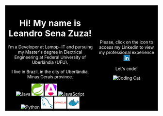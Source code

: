 <!DOCTYPE html>
<html lang="en">
<head>
    <meta charset="UTF-8">
    <meta name="viewport" content="width=device-width, initial-scale=1.0">
</head>
<body>
    <table style="text-align: center; background-color: black; color: white">
        <tr>
            <td>
                <h1>Hi! My name is <b>Leandro Sena Zuza</b>!</h1>
                <p>I'm a Developer at Lampp-IT and pursuing my Master's degree in Electrical Engineering at Federal University of Uberlândia (UFU).</p>
                <p>I live in Brazil, in the city of Uberlândia, Minas Gerais province.</p>
                <div>
                    <img src="https://cdn.jsdelivr.net/gh/devicons/devicon/icons/java/java-original.svg" height="40" width="40" alt="Java">
                    <img src="https://github.com/devicons/devicon/blob/master/icons/spring/spring-original.svg" height="40" width="40" alt="Spring">
                    <img src="https://github.com/devicons/devicon/blob/master/icons/angular/angular-original.svg" height="40" width="40" alt="Angular">
                    <img src="https://cdn.jsdelivr.net/gh/devicons/devicon/icons/javascript/javascript-original.svg" height="40" width="40" alt="JavaScript">
                    <img src="https://cdn.jsdelivr.net/gh/devicons/devicon/icons/python/python-original-wordmark.svg" height="40" width="40" alt="Python">
                    <img src="https://github.com/devicons/devicon/blob/master/icons/mysql/mysql-original.svg" height="40" width="40" alt="MySQL">
                    <img src="https://github.com/devicons/devicon/blob/master/icons/oracle/oracle-original.svg" height="40" width="40" alt="Oracle">
                    <img src="https://github.com/devicons/devicon/blob/master/icons/docker/docker-original.svg" height="40" width="40" alt="Docker">  
                </div>
            </td>
            <td>
                <div class="code">
                  <p>Please, click on the icon to access my Linkedin to view my professional experience <a href="https://www.linkedin.com/in/leandrosenazuza/"><img src="https://github.com/devicons/devicon/blob/master/icons/linkedin/linkedin-original.svg" height="20" width="20" alt="LinkedIn"></a></p>
                    <p>Let's code!</p>
                    <img src="https://acegif.com/wp-content/uploads/cat-typing-2.gif" height="150" width="150" alt="Coding Cat">
                </div>
            </td>
        </tr>
    </table>
</body>
</html>
